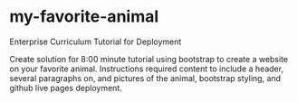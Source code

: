 # my-favorite-animal
Enterprise Curriculum Tutorial for Deployment

Create solution for 8:00 minute tutorial using bootstrap to create a website on your favorite animal.  Instructions required content to include a header, several paragraphs on, and pictures of the animal, bootstrap styling, and github live pages deployment. 

